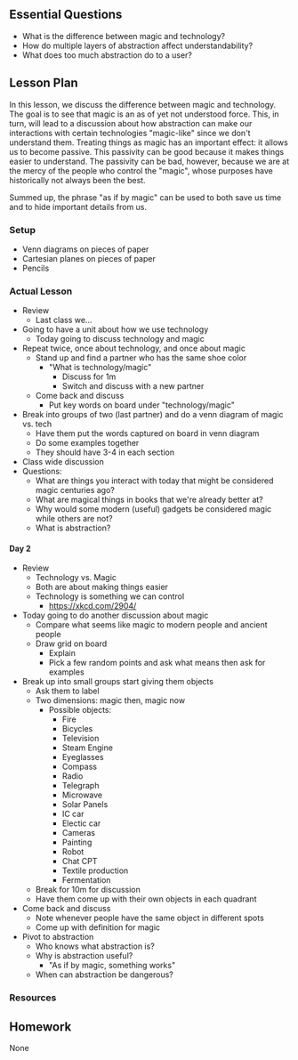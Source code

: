 ## Essential Questions

- What is the difference between magic and technology?
- How do multiple layers of abstraction affect understandability?
- What does too much abstraction do to a user?

## Lesson Plan

In this lesson, we discuss the difference between magic and technology. The
goal is to see that magic is an as of yet not understood force. This, in turn,
will lead to a discussion about how abstraction can make our interactions with
certain technologies "magic-like" since we don't understand them. Treating
things as magic has an important effect: it allows us to become passive. This
passivity can be good because it makes things easier to understand. The
passivity can be bad, however, because we are at the mercy of the people who
control the "magic", whose purposes have historically not always been the best.

Summed up, the phrase "as if by magic" can be used to both save us time and
to hide important details from us.

### Setup

- Venn diagrams on pieces of paper
- Cartesian planes on pieces of paper
- Pencils

### Actual Lesson

- Review
    - Last class we...
- Going to have a unit about how we use technology
    - Today going to discuss technology and magic
- Repeat twice, once about technology, and once about magic
    - Stand up and find a partner who has the same shoe color
        - "What is technology/magic"
            - Discuss for 1m
            - Switch and discuss with a new partner
    - Come back and discuss
        - Put key words on board under "technology/magic"
- Break into groups of two (last partner) and do a venn diagram of magic vs. tech
    - Have them put the words captured on board in venn diagram
    - Do some examples together
    - They should have 3-4 in each section
- Class wide discussion
- Questions:
    - What are things you interact with today that might be considered magic centuries ago?
    - What are magical things in books that we're already better at?
    - Why would some modern (useful) gadgets be considered magic while others are not?
    - What is abstraction?

#### Day 2

- Review
    - Technology vs. Magic
    - Both are about making things easier
    - Technology is something we can control
        - https://xkcd.com/2904/
- Today going to do another discussion about magic
    - Compare what seems like magic to modern people and ancient people
    - Draw grid on board
        - Explain
        - Pick a few random points and ask what means then ask for examples
- Break up into small groups start giving them objects
    - Ask them to label
    - Two dimensions: magic then, magic now
        - Possible objects:
            - Fire
            - Bicycles
            - Television
            - Steam Engine
            - Eyeglasses
            - Compass
            - Radio
            - Telegraph
            - Microwave
            - Solar Panels
            - IC car
            - Electic car
            - Cameras
            - Painting
            - Robot
            - Chat CPT
            - Textile production
            - Fermentation
    - Break for 10m for discussion
    - Have them come up with their own objects in each quadrant
- Come back and discuss
    - Note whenever people have the same object in different spots
    - Come up with definition for magic
- Pivot to abstraction
    - Who knows what abstraction is?
    - Why is abstraction useful?
        - "As if by magic, something works"
    - When can abstraction be dangerous?

### Resources

## Homework

None
